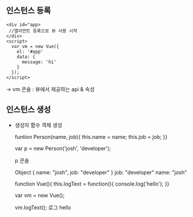 ## 인스턴스 등록

    <div id="app>
     //엘리먼트 등록으로 뷰 사용 시작
    </div>
    <script>
      var vm = new Vue({
        el: '#app'
        data: {
          message: 'hi'
        }
      });
    </script>

-> vm 콘솔 : 뷰에서 제공하는 api & 속성

## 인스턴스 생성

- 생성자 함수 객체 생성

    funtion Person(name, job){
     this.name = name;
     this.job = job;
    }}
    
    var p = new Person('josh', 'developer');
    
    p 콘솔
    
    Object { name: "josh", job: "developer" }
    job: "developer"
    name: "josh"
  
  
    function Vue(){
    this.logText = function(){
      console.log('hello');
    }}
  
    var vm = new Vue();
  
    vm.logText();
    로그 hello
